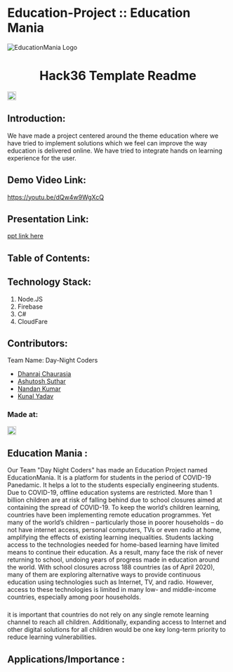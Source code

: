 # Education-Project :: Education Mania
![EducationMania Logo](https://user-images.githubusercontent.com/81418590/114268975-c5ea5880-9a21-11eb-8619-6c9a238e9111.jpeg)
<h1 align="center">Hack36 Template Readme</h1>
<p align="center">
</p>

<a href="https://hack36.com"> <img src="http://bit.ly/BuiltAtHack36" height=20px> </a>


## Introduction:
  We have made a project centered around the theme education where we have tried to implement solutions which we feel can improve the way education is delivered online. We have tried to integrate hands on learning experience for the user.
  
## Demo Video Link:
  <a href="https://youtu.be/dQw4w9WgXcQ">https://youtu.be/dQw4w9WgXcQ</a>
  
## Presentation Link:
  <a href="https://docs.google.com/presentation/d/1sMBgR50JUua90o9iuRHr0d_wfG2vZL_HK-VKsTSd5cY/edit?usp=sharing"> ppt link here </a>
  
  
## Table of Contents:

## Technology Stack:
  1) Node.JS
  2) Firebase
  3) C#
  4) CloudFare
  

## Contributors:

Team Name: Day-Night Coders

* [Dhanraj Chaurasia](https://github.com/dhanrajchaurasia)
* [Ashutosh Suthar](https://github.com/ashutoshsuthar2020)
* [Nandan Kumar](https://github.com/DE-nandan)
* [Kunal Yadav](https://github.com/metakunal)


### Made at:
<a href="https://hack36.com"> <img src="http://bit.ly/BuiltAtHack36" height=20px> </a>
## Education Mania :
Our Team "Day Night Coders" has made an Education Project named EducationMania.
It is a platform for students in the period of COVID-19 Panedamic.
It helps a lot to the students especially engineering students. Due to COVID-19, offline education systems are restricted.
More than 1 billion children are at risk of falling behind due to school closures aimed at containing the spread of COVID-19. To keep the world’s children learning, countries have been implementing remote education programmes. Yet many of the world’s children – particularly those in poorer households – do not have internet access, personal computers, TVs or even radio at home, amplifying the effects of existing learning inequalities. Students lacking access to the technologies needed for home-based learning have limited means to continue their education. As a result, many face the risk of never returning to school, undoing years of progress made in education around the world.
With school closures across 188 countries (as of April 2020), many of them are exploring alternative ways to provide continuous education using technologies such as Internet, TV, and radio. However, access to these technologies is limited in many low- and middle-income countries, especially among poor households.
### 
it is important that countries do not rely on any single remote learning channel to reach all children. Additionally, expanding access to Internet and other digital solutions for all children would be one key long-term priority to reduce learning vulnerabilities.
## Applications/Importance : 

